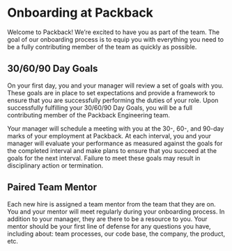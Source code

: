 # Onboarding at Packback

Welcome to Packback! We’re excited to have you as part of the team. The goal of our onboarding process is to equip you with everything you need to be a fully contributing member of the team as quickly as possible.

## 30/60/90 Day Goals

On your first day, you and your manager will review a set of goals with you. These goals are in place to set expectations and provide a framework to ensure that you are successfully performing the duties of your role. Upon successfully fulfilling your 30/60/90 Day Goals, you will be a full contributing member of the Packback Engineering team.

Your manager will schedule a meeting with you at the 30-, 60-, and 90-day marks of your employment at Packback. At each interval, you and your manager will evaluate your performance as measured against the goals for the completed interval and make plans to ensure that you succeed at the goals for the next interval. Failure to meet these goals may result in disciplinary action or termination.

## Paired Team Mentor

Each new hire is assigned a team mentor from the team that they are on. You and your mentor will meet regularly during your onboarding process. In addition to your manager, they are there to be a resource to you. Your mentor should be your first line of defense for any questions you have, including about: team processes, our code base, the company, the product, etc.